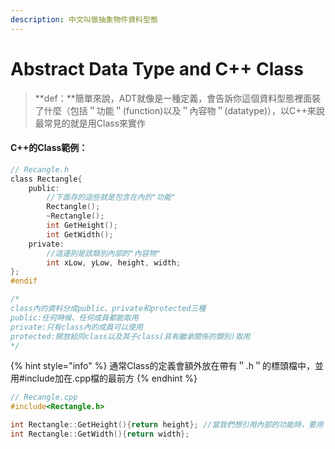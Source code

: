 ```yaml
---
description: 中文叫做抽象物件資料型態
---
```


# Abstract Data Type and C++ Class

> **def：**簡單來說，ADT就像是一種定義，會告訴你這個資料型態裡面裝了什麼（包括＂功能＂(function)以及＂內容物＂(datatype)），以C++來說最常見的就是用Class來實作

#### C++的Class範例：

```c
// Recangle.h
class Rectangle{
	public: 
		//下面存的這些就是包含在內的"功能"
		Rectangle();
		~Rectangle();
		int GetHeight();
		int GetWidth();
	private:
		//這邊則是該類別內部的"內容物"
		int xLow, yLow, height, width; 
};
#endif

/*
class內的資料分成public、private和protected三種
public:任何時候、任何成員都能取用
private:只有class內的成員可以使用
protected:開放給同class以及其子class(具有繼承關係的類別)取用
*/

```

{% hint style="info" %}
通常Class的定義會額外放在帶有＂.h＂的標頭檔中，並用#include加在.cpp檔的最前方
{% endhint %}

```c
// Recangle.cpp
#include<Rectangle.h>

int Rectangle::GetHeight(){return height}; //當我們想引用內部的功能時，要用＂::＂來取用
int Rectangle::GetWidth(){return width};
```
